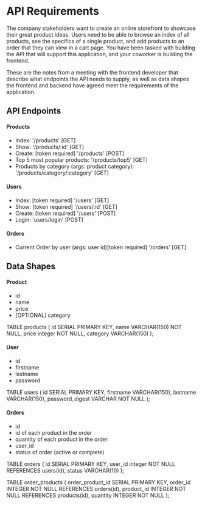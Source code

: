 # API Requirements
The company stakeholders want to create an online storefront to showcase their great product ideas. Users need to be able to browse an index of all products, see the specifics of a single product, and add products to an order that they can view in a cart page. You have been tasked with building the API that will support this application, and your coworker is building the frontend.

These are the notes from a meeting with the frontend developer that describe what endpoints the API needs to supply, as well as data shapes the frontend and backend have agreed meet the requirements of the application. 

## API Endpoints
#### Products
- Index: '/products' [GET] 
- Show: '/products/:id' [GET] 
- Create: [token required] '/products' [POST] 
- Top 5 most popular products: '/products/top5' [GET] 
- Products by category (args: product category): '/products/category/:category' [GET] 

#### Users
- Index: [token required] '/users' [GET] 
- Show: [token required] '/users/:id' [GET] 
- Create: [token required] '/users' [POST] 
- Login: 'users/login' [POST]

#### Orders
- Current Order by user (args: user id)[token required] '/orders' [GET] 

## Data Shapes
#### Product
-  id
- name
- price
- [OPTIONAL] category

TABLE products (
    id SERIAL PRIMARY KEY,
    name VARCHAR(150) NOT NULL,
    price integer NOT NULL,
    category VARCHAR(150)
);

#### User
- id
- firstname
- lastname
- password

TABLE users (
    id SERIAL PRIMARY KEY,
    firstname VARCHAR(150),
    lastname VARCHAR(150),
    password_digest VARCHAR NOT NULL
);

#### Orders
- id
- id of each product in the order
- quantity of each product in the order
- user_id
- status of order (active or complete)

TABLE orders (
    id SERIAL PRIMARY KEY,
    user_id integer NOT NULL REFERENCES users(id),
    status VARCHAR(10)
);

TABLE order_products (
    order_product_id SERIAL PRIMARY KEY,
    order_id INTEGER NOT NULL REFERENCES orders(id),
    product_id INTEGER NOT NULL REFERENCES products(id),
    quantity INTEGER NOT NULL
);